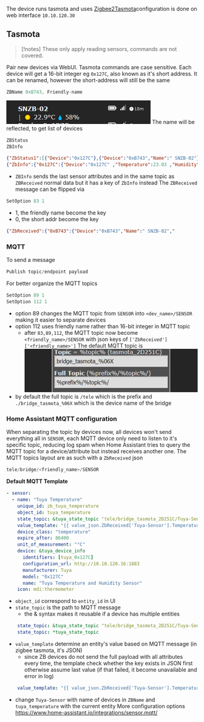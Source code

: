 The device runs tasmota and uses [Zigbee2Tasmota](https://tasmota.github.io/docs/Zigbee/)configuration is done on web interface `10.10.120.30`

## Tasmota
> [!notes] These only apply reading sensors, commands are not covered.

Pair new devices via WebUI.
Tasmota commands are case sensitive.
Each device will get a 16-bit integer eg `0x127C`, also known as it's short address. It can be renamed, however the short-address will still be the same
```c
ZBName 0xB743, Friendly-name
```
![](assets/sn-zb02.png)
The name will be reflected, to get list of devices 
```c
ZBStatus
ZBInfo
```
```json
{"ZbStatus1":[{"Device":"0x127C"},{"Device":"0xB743","Name":" SNZB-02"},{"Device":"0x6841"},{"Device":"0x98B4"}]} //ZBStatus
{"ZbInfo":{"0x127C":{"Device":"0x127C" ,"Temperature":23.03 ,"Humidity":56.29 ,"Reachable":true ,"BatteryPercentage":47,}}} //ZBInfo
```
- `ZBInfo` sends the last sensor attributes and in the same topic as `ZBReceived` normal data but it has a key of `ZbInfo` instead
The `ZBReceived` message can be flipped via
```c
SetOption 83 1  
```
- 1, the friendly name become the key
- 0, the short addr become the key
```json
{"ZbReceived":{"0xB743":{"Device":"0xB743","Name":" SNZB-02","
```
### MQTT
To send a message
```c
Publish topic/endpoint payload
```
For better organize the MQTT topics
```c
SetOption 89 1
SetOption 112 1
```
- option 89 changes the MQTT topic from `SENSOR` into `<dev_name>/SENSOR` making it easier to separate devices
- option 112 uses friendly name rather than 16-bit integer in MQTT topic
	- after `83,89,112`, the MQTT topic now become `<friendly_name>/SENSOR` with json keys of `['ZbReceived']['<friendly_name>']`
The default MQTT topic is
![](assets/Pasted%20image%2020241108210933.png)
- by default the full topic is `/tele` which is the prefix and `./bridge_tasmota_%06X` which is the device name of the bridge
### Home Assistant MQTT configuration
When separating the topic by devices now, all devices won't send everything all in `SENSOR`, each MQTT device only need to listen to it's specific topic, reducing log spam when Home Assistant tries to query the MQTT topic for a device/attribute but instead receives another one.
The MQTT topics layout are as such with a `ZbReceived` json
```powershell
tele/bridge/<friendly_name>/SENSOR
```

**Default MQTT Template**
```yaml
- sensor:
  - name: "Tuya Temperature"
    unique_id: zb_tuya_temperature
    object_id: tuya_temperature
    state_topic: &tuya_state_topic "tele/bridge_tasmota_2D251C/Tuya-Sensor/SENSOR"
    value_template: "{{ value_json.ZbReceived['Tuya-Sensor'].Temperature if 'Temperature' in value_json.ZbReceived['Tuya-Sensor'] else states('sensor.tuya_temperature') }}" # assume last value
    device_class: "temperature"
    expire_after: 86400
    unit_of_measurement: "°C"
    device: &tuya_device_info
      identifiers: [tuya_0x127C]
      configuration_url: http://10.10.120.16:1883
      manufacturer: Tuya
      model: "0x127C"
      name: "Tuya Temperature and Humidity Sensor"
    icon: mdi:thermometer
```
- `object_id` correspond to `entity_id` in UI
- `state_topic` is the path to MQTT message
	- the & syntax makes it reusable if a device has multiple entities
```yaml
    state_topic: &tuya_state_topic "tele/bridge_tasmota_2D251C/Tuya-Sensor/SENSOR"
    state_topic: *tuya_state_topic
```
- `value_template` determine an entity's value based on MQTT message (in zigbee tasmota, it's JSON)
	- since ZB devices do not send the full payload with all attributes every time, the template check whether the key exists in JSON first otherwise assume last value (if that failed, it become unavailable and error in log)
```yaml
    value_template: "{{ value_json.ZbReceived['Tuya-Sensor'].Temperature if 'Temperature' in value_json.ZbReceived['Tuya-Sensor'] else states('sensor.tuya_temperature') }}" # assume last value
```
- change `Tuya-Sensor` with name of devices in `ZBName` and `tuya_temperature` with the current entity
More configuration options https://www.home-assistant.io/integrations/sensor.mqtt/